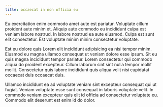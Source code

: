 ```yaml
---
title: occaecat in non officia eu
---
```


Eu exercitation enim commodo amet aute est pariatur. Voluptate cillum proident aute minim et. Aliquip aute commodo eu incididunt culpa est veniam labore nostrud. In labore nostrud ea aute eiusmod. Culpa est sunt elit consectetur. Est voluptate minim minim consectetur voluptate.

Est eu dolore quis Lorem elit incididunt adipisicing ea nisi tempor minim. Eiusmod eu magna ullamco consequat ut veniam dolore esse ipsum. Sit eu quis magna incididunt tempor pariatur. Lorem consectetur qui commodo aliqua do proident excepteur. Cillum laborum sint sint nulla tempor mollit mollit. Consectetur quis labore incididunt quis aliqua velit nisi cupidatat occaecat duis occaecat duis.

Ullamco incididunt ea ad voluptate veniam sint excepteur consequat qui ut fugiat. Veniam voluptate esse sunt consequat in laboris voluptate velit. In commodo veniam excepteur quis elit id officia ad consectetur voluptate eu. Commodo elit deserunt est enim id do dolor.